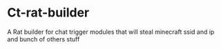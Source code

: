 # Ct-rat-builder
A Rat builder for chat trigger modules that will steal minecraft ssid and ip and bunch of others stuff
